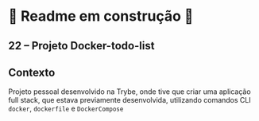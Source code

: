 # 🚧 Readme em construção 🚧

## 22 – Projeto Docker-todo-list

## Contexto

Projeto pessoal desenvolvido na Trybe, onde tive que criar uma aplicação full stack, que estava previamente desenvolvida, utilizando comandos CLI `docker`, `dockerfile` e `DockerCompose`

<!-- Olá, Tryber!

Esse é apenas um arquivo inicial para o README do seu projeto.

É essencial que você preencha esse documento por conta própria, ok?

Não deixe de usar nossas dicas de escrita de README de projetos, e deixe sua criatividade brilhar!

⚠️ IMPORTANTE: você precisa deixar nítido:
- quais arquivos/pastas foram desenvolvidos por você; 
- quais arquivos/pastas foram desenvolvidos por outra pessoa estudante;
- quais arquivos/pastas foram desenvolvidos pela Trybe.

-->
